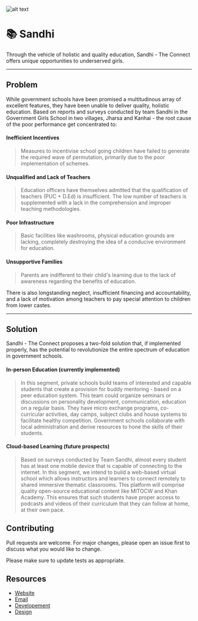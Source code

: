 ![alt text](https://www.google.com/url?sa=i&url=https%3A%2F%2Fwww.bbc.com%2Fnews%2Fworld-asia-india-40960593&psig=AOvVaw1cbCOVs5mm2PxmS3KZK_yQ&ust=1597905855093000&source=images&cd=vfe&ved=0CAIQjRxqFwoTCLDokqnVpusCFQAAAAAdAAAAABAD)

# 📚 Sandhi

Through the vehicle of holistic and quality education, Sandhi - The Connect offers unique opportunities to underserved girls.

---

## Problem

While government schools have been promised a multitudinous array of excellent features, they have been unable to deliver quality, holistic education. Based on reports and surveys conducted by team Sandhi in the Government Girls School in two villages, Jharsa and Kanhai - the root cause of the poor performance get concentrated to:

#### Inefficient Incentives
> Measures to incentivise school going children have failed to generate the required wave of permutation, primarily due to the poor implementation of schemes.

#### Unqualified and Lack of Teachers
>Education officers have themselves admitted that the qualification of teachers (PUC + D.Ed) is insufficient. The low number of teachers is supplemented with a lack in the comprehension and improper teaching methodologies.

#### Poor Infrastructure
>Basic facilities like washrooms, physical education grounds are lacking, completely destroying the idea of a conducive environment for education.

#### Unsupportive Families
>Parents are indifferent to their child's learning due to the lack of awareness regarding the benefits of education. 

There is also longstanding neglect, insufficient financing and accountability, and a lack of motivation among teachers to pay special attention to children from lower castes.
 
 ---
 
 
## Solution

Sandhi - The Connect proposes a two-fold solution that, if implemented properly, has the potential to revolutionize the entire spectrum of education in government schools.

#### In-person Education (currently implemented)
> In this segment, private schools build teams of interested and capable students that create a provision for buddy mentoring - based on a peer education system. This team could organize seminars or discussions on personality development, communication, education on a regular basis. They have micro exchange programs, co-curricular activities, day camps, subject clubs and house systems to facilitate healthy competition. Government schools collaborate with local administration and derive resources to hone the skills of their students.

#### Cloud-based Learning (future prospects)
> Based on surveys conducted by Team Sandhi, almost every student has at least one mobile device that is capable of connecting to the internet. In this segment, we intend to build a web-based virtual school which allows instructors and learners to connect remotely to shared immersive thematic classrooms. This platform will comprise quality open-source educational content like MITOCW and Khan Academy. This ensures that such students have proper access to podcasts and videos of their curriculum that they can follow at home, at their own pace.


## Contributing
Pull requests are welcome. For major changes, please open an issue first to discuss what you would like to change.

Please make sure to update tests as appropriate.

## Resources
* [Website](https://Sandhi.ga)
* [Email](mailto:shubhrogupta117@gmail.com)
* [Developement](https://github.com/sandhi-the-connect)
* [Design](https://github.com/sandhi-the-connect/Design-guidelines)
